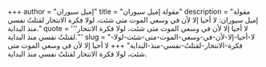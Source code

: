 +++
author = "إميل سيوران"
title = "مقولة إميل سيوران"
description = "مقولة إميل سيوران: لا أحيا إلا لأن في وسعي الموت متى شئت، لولا فكرة الانتحار لقتلتُ نفسي منذ البداية."
quote = '''لا أحيا إلا لأن في وسعي الموت متى شئت، لولا فكرة الانتحار لقتلتُ نفسي منذ البداية.'''
slug = "لا-أحيا-إلا-لأن-في-وسعي-الموت-متى-شئت-لولا-فكرة-الانتحار-لقتلتُ-نفسي-منذ-البداية"
+++
لا أحيا إلا لأن في وسعي الموت متى شئت، لولا فكرة الانتحار لقتلتُ نفسي منذ البداية.
